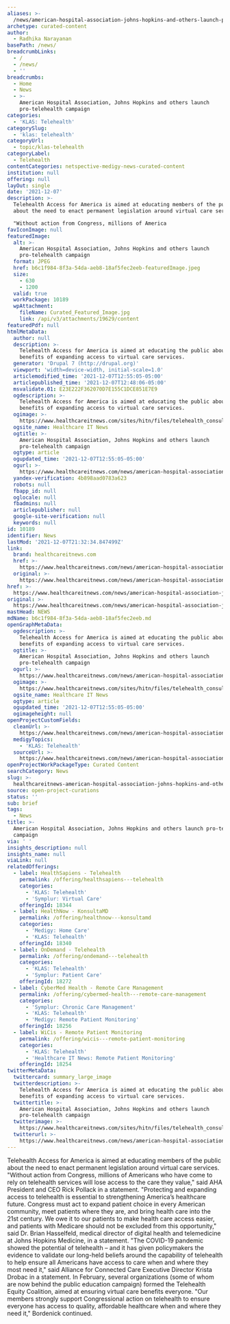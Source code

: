```yaml
---
aliases: >-
  /news/american-hospital-association-johns-hopkins-and-others-launch-pro-telehealth-campaign
archetype: curated-content
author:
  - Radhika Narayanan
basePath: /news/
breadcrumbLinks:
  - /
  - /news/
  - ''
breadcrumbs:
  - Home
  - News
  - >-
    American Hospital Association, Johns Hopkins and others launch
    pro-telehealth campaign
categories:
  - 'KLAS: Telehealth'
categorySlug:
  - 'klas: telehealth'
categoryUrl:
  - topic/klas-telehealth
categoryLabel:
  - Telehealth
contentCategories: netspective-medigy-news-curated-content
institution: null
offering: null
layOut: single
date: '2021-12-07'
description: >-
  Telehealth Access for America is aimed at educating members of the public
  about the need to enact permanent legislation around virtual care services.

  "Without action from Congress, millions of America
favIconImage: null
featuredImage:
  alt: >-
    American Hospital Association, Johns Hopkins and others launch
    pro-telehealth campaign
  format: JPEG
  href: b6c1f984-8f3a-54da-aeb8-18af5fec2eeb-featuredImage.jpeg
  size:
    - 630
    - 1200
  valid: true
  workPackage: 10189
  wpAttachment:
    fileName: Curated_Featured_Image.jpg
    link: /api/v3/attachments/19629/content
featuredPdf: null
htmlMetaData:
  author: null
  description: >-
    Telehealth Access for America is aimed at educating the public about the
    benefits of expanding access to virtual care services.
  generator: 'Drupal 7 (http://drupal.org)'
  viewport: 'width=device-width, initial-scale=1.0'
  articlemodified_time: '2021-12-07T12:55:05-05:00'
  articlepublished_time: '2021-12-07T12:48:06-05:00'
  msvalidate.01: E23E222F362070D7E155C1DCE851E7E9
  ogdescription: >-
    Telehealth Access for America is aimed at educating the public about the
    benefits of expanding access to virtual care services.
  ogimage: >-
    https://www.healthcareitnews.com/sites/hitn/files/telehealth_consult_getty_1200.jpg
  ogsite_name: Healthcare IT News
  ogtitle: >-
    American Hospital Association, Johns Hopkins and others launch
    pro-telehealth campaign
  ogtype: article
  ogupdated_time: '2021-12-07T12:55:05-05:00'
  ogurl: >-
    https://www.healthcareitnews.com/news/american-hospital-association-johns-hopkins-and-others-launch-pro-telehealth-campaign
  yandex-verification: 4b898aad0783a623
  robots: null
  fbapp_id: null
  oglocale: null
  fbadmins: null
  articlepublisher: null
  google-site-verification: null
  keywords: null
id: 10189
identifier: News
lastMod: '2021-12-07T21:32:34.847499Z'
link:
  brand: healthcareitnews.com
  href: >-
    https://www.healthcareitnews.com/news/american-hospital-association-johns-hopkins-and-others-launch-pro-telehealth-campaign
  original: >-
    https://www.healthcareitnews.com/news/american-hospital-association-johns-hopkins-and-others-launch-pro-telehealth-campaign
href: >-
  https://www.healthcareitnews.com/news/american-hospital-association-johns-hopkins-and-others-launch-pro-telehealth-campaign
original: >-
  https://www.healthcareitnews.com/news/american-hospital-association-johns-hopkins-and-others-launch-pro-telehealth-campaign
mastHead: NEWS
mdName: b6c1f984-8f3a-54da-aeb8-18af5fec2eeb.md
openGraphMetaData:
  ogdescription: >-
    Telehealth Access for America is aimed at educating the public about the
    benefits of expanding access to virtual care services.
  ogtitle: >-
    American Hospital Association, Johns Hopkins and others launch
    pro-telehealth campaign
  ogurl: >-
    https://www.healthcareitnews.com/news/american-hospital-association-johns-hopkins-and-others-launch-pro-telehealth-campaign
  ogimage: >-
    https://www.healthcareitnews.com/sites/hitn/files/telehealth_consult_getty_1200.jpg
  ogsite_name: Healthcare IT News
  ogtype: article
  ogupdated_time: '2021-12-07T12:55:05-05:00'
  ogimageheight: null
openProjectCustomFields:
  cleanUrl: >-
    https://www.healthcareitnews.com/news/american-hospital-association-johns-hopkins-and-others-launch-pro-telehealth-campaign
  medigyTopics:
    - 'KLAS: Telehealth'
  sourceUrl: >-
    https://www.healthcareitnews.com/news/american-hospital-association-johns-hopkins-and-others-launch-pro-telehealth-campaign
openProjectWorkPackageType: Curated Content
searchCategory: News
slug: >-
  healthcareitnews-american-hospital-association-johns-hopkins-and-others-launch-pro-telehealth-campaign
source: open-project-curations
status: ''
sub: brief
tags:
  - News
title: >-
  American Hospital Association, Johns Hopkins and others launch pro-telehealth
  campaign
via: ' '
insights_description: null
insights_name: null
viaLink: null
relatedOfferings:
  - label: HealthSapiens - Telehealth
    permalink: /offering/healthsapiens---telehealth
    categories:
      - 'KLAS: Telehealth'
      - 'Symplur: Virtual Care'
    offeringId: 18344
  - label: HealthNow - KonsultaMD
    permalink: /offering/healthnow---konsultamd
    categories:
      - 'Medigy: Home Care'
      - 'KLAS: Telehealth'
    offeringId: 18340
  - label: OnDemand - Telehealth
    permalink: /offering/ondemand---telehealth
    categories:
      - 'KLAS: Telehealth'
      - 'Symplur: Patient Care'
    offeringId: 18272
  - label: CyberMed Health - Remote Care Management
    permalink: /offering/cybermed-health---remote-care-management
    categories:
      - 'Symplur: Chronic Care Management'
      - 'KLAS: Telehealth'
      - 'Medigy: Remote Patient Monitoring'
    offeringId: 18256
  - label: WiCis - Remote Patient Monitoring
    permalink: /offering/wicis---remote-patient-monitoring
    categories:
      - 'KLAS: Telehealth'
      - 'Healthcare IT News: Remote Patient Monitoring'
    offeringId: 18254
twitterMetaData:
  twittercard: summary_large_image
  twitterdescription: >-
    Telehealth Access for America is aimed at educating the public about the
    benefits of expanding access to virtual care services.
  twittertitle: >-
    American Hospital Association, Johns Hopkins and others launch
    pro-telehealth campaign
  twitterimage: >-
    https://www.healthcareitnews.com/sites/hitn/files/telehealth_consult_getty_1200.jpg
  twitterurl: >-
    https://www.healthcareitnews.com/news/american-hospital-association-johns-hopkins-and-others-launch-pro-telehealth-campaign
---
```

<p>Telehealth Access for America is aimed at educating members of the public about the need to enact permanent legislation around virtual care services.
"Without action from Congress, millions of Americans who have come to rely on telehealth services will lose access to the care they value," said AHA President and CEO Rick Pollack in a statement.
"Protecting and expanding access to telehealth is essential to strengthening America’s healthcare future.
Congress must act to expand patient choice in every American community, meet patients where they are, and bring health care into the 21st century.
We owe it to our patients to make health care access easier, and patients with Medicare should not be excluded from this opportunity," said Dr. Brian Hasselfeld, medical director of digital health and telemedicine at Johns Hopkins Medicine, in a statement.
"The COVID-19 pandemic showed the potential of telehealth – and it has given policymakers the evidence to validate our long-held beliefs around the capability of telehealth to help ensure all Americans have access to care when and where they most need it," said Alliance for Connected Care Executive Director Krista Drobac in a statement.
In February, several organizations (some of whom are now behind the public education campaign) formed the Telehealth Equity Coalition, aimed at ensuring virtual care benefits everyone.
"Our members strongly support Congressional action on telehealth to ensure everyone has access to quality, affordable healthcare when and where they need it," Bordenick continued.</p>